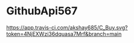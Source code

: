 # GithubApi567
https://app.travis-ci.com/akshay685/C_Buy.svg?token=4NjEXWzi36dquasa7Mrf&branch=main
